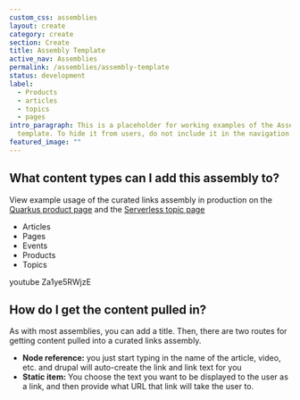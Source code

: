 ```yaml
---
custom_css: assemblies
layout: create
category: create
section: Create
title: Assembly Template
active_nav: Assemblies
permalink: /assemblies/assembly-template
status: development
label:
  - Products
  - articles
  - topics
  - pages
intro_paragraph: This is a placeholder for working examples of the Assembly
  template. To hide it from users, do not include it in the navigation.
featured_image: ""
---
```

## What content types can I add this assembly to?

View example usage of the curated links assembly in production on the [Quarkus product page](https://developers.redhat.com/products/quarkus/getting-started) and the [Serverless topic page](https://developers.redhat.com/topics/serverless-architecture)

* Articles 
* Pages
* Events
* Products
* Topics

youtube Za1ye5RWjzE

## How do I get the content pulled in?

As with most assemblies, you can add a title. Then, there are two routes for getting content pulled into a curated links assembly. 

* **Node reference:** you just start typing in the name of the article, video, etc. and drupal will auto-create the link and link text for you
* **Static item:** You choose the text you want to be displayed to the user as a link, and then provide what URL that link will take the user to.